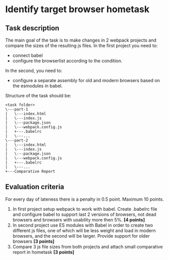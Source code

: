 # Identify target browser hometask

## Task description
The main goal of the task is to make changes in 2 webpack projects and compare the sizes of the resulting js files. 
In the first project you need to:
* connect babel
* configure the browserlist according to the condition. 

In the second, you need to:
* configure a separate assembly for old and modern browsers based on the esmodules in babel.

Structure of the task should be:

```
<task folder>
\---part-1
|   \---index.html
|   \---index.js
|   \---package.json
|   \---webpack.config.js
|   +---.babelrc
|   \---...
\---part-2
|   \---index.html
|   \---index.js
|   \---package.json
|   \---webpack.config.js
|   +---.babelrc
|   \---...
+---Comparative Report
```

## Evaluation criteria
For every day of lateness there is a penalty in 0.5 point. Maximum 10 points. 

1. In first project setup webpack to work with babel. Create .babelrc file and configure babel to support last 2
   versions of browsers, not dead browsers and browsers with usability more then 5%. **[4 points]**
2. In second project use ES modules with Babel in order to create two different js files, one of which will be less weight
   and load in modern browsers, and the second will be larger. Provide support for older browsers **[3 points]**
3. Compare 3 js file sizes from both projects and attach small comparative report in hometask **[3 points]**
